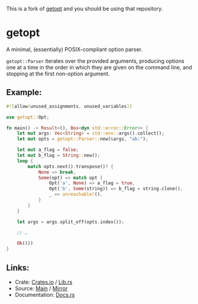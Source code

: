 This is a fork of [getopt](https://git.dragonma.us/rust/getopt) and you should be using that repository.

# getopt

A minimal, (essentially) POSIX-compliant option parser.

`getopt::Parser` iterates over the provided arguments, producing options one at
a time in the order in which they are given on the command line, and stopping
at the first non-option argument.

## Example:
```rust
#![allow(unused_assignments, unused_variables)]

use getopt::Opt;

fn main() -> Result<(), Box<dyn std::error::Error>> {
    let mut args: Vec<String> = std::env::args().collect();
    let mut opts = getopt::Parser::new(&args, "ab:");

    let mut a_flag = false;
    let mut b_flag = String::new();
    loop {
        match opts.next().transpose()? {
            None => break,
            Some(opt) => match opt {
                Opt('a', None) => a_flag = true,
                Opt('b', Some(string)) => b_flag = string.clone(),
                _ => unreachable!(),
            }
        }
    }

    let args = args.split_off(opts.index());

    // …

    Ok(())
}
```

## Links:
- Crate: [Crates.io](https://crates.io/crates/getopt) / [Lib.rs](https://lib.rs/crates/getopt)
- Source: [Main](https://git.dragonma.us/rust/getopt) / [Mirror](https://github.com/dragonmaus/getopt.rs)
- Documentation: [Docs.rs](https://docs.rs/getopt/)

